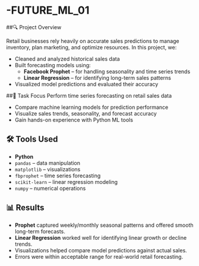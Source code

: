 # -FUTURE_ML_01

##🔍 Project Overview

Retail businesses rely heavily on accurate sales predictions to manage inventory, plan marketing, and optimize resources. In this project, we:

- Cleaned and analyzed historical sales data
- Built forecasting models using:
  - **Facebook Prophet** – for handling seasonality and time series trends
  - **Linear Regression** – for identifying long-term sales patterns
- Visualized model predictions and evaluated their accuracy

##🧠 Task Focus
Perform time series forecasting on retail sales data
- Compare machine learning models for prediction performance
- Visualize sales trends, seasonality, and forecast accuracy
- Gain hands-on experience with Python ML tools

## 🛠 Tools Used
- **Python**
- `pandas` – data manipulation  
- `matplotlib` – visualizations  
- `fbprophet` – time series forecasting  
- `scikit-learn` – linear regression modeling  
- `numpy` – numerical operations  


## 📊 Results
- **Prophet** captured weekly/monthly seasonal patterns and offered smooth long-term forecasts.
- **Linear Regression** worked well for identifying linear growth or decline trends.
- Visualizations helped compare model predictions against actual sales.
- Errors were within acceptable range for real-world retail forecasting.



